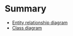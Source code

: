 # Summary

- [Entity relationship diagram](./entity_relationship_diagram.md)
- [Class diagram](./class_diagram.md)
